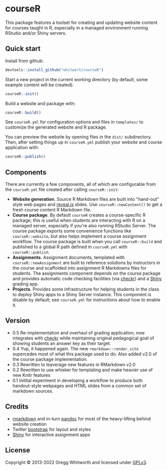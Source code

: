 # courseR

This package features a toolset for creating and updating website content for courses taught in R, especially in a managed environment running RStudio and/or Shiny servers.

## Quick start

Install from github:

```r
devtools::install_github("whitwort/courseR")
```

Start a new project in the current working directory (by default, some example content will be created):

```r
courseR::init()
```

Build a website and package with:

```r
courseR::build()
```

See `courseR.yml` for configuration options and files in `templates/` to customize the generated website and R package.

You can preview the website by opening files in the `dist/` subdirectory.  Then, after setting things up in `courseR.yml` publish your website and course application with:

```r
courseR::publish()
```

## Components

There are currently a few components, all of which are configurable from the `courseR.yml` file created after calling `courseR::init`:

* **Website generation**.  Source R Markdown files are built into "hand-out" style web pages and [reveal.js](https://github.com/hakimel/reveal.js/) slides.  Use `courseR::newContent()` to get a fresh course content R Markdown file.
* **Course package**.   By default `courseR` creates a course-specific R package; this is useful when students are interacting with R on a managed server, especially if you're also running RStudio Server.  The course package exports some convenience functions like `courseR::website`, but also helps implement a course assignment workflow.  The course package is built when you call `courseR::build` and published to a global R path defined in `courseR.yml` with `courseR::publish`.
* **Assignments**. Assignment documents, templated with `courseR::newAssignment` are built to reference solutions by instructors in the course and scaffolded into assignment R Markdowns files for students.  The assignments component depends on the course package and provides automatic code checking facilities (via [checkr](https://github.com/dtkaplan/checkr)) and a [Shiny](https://shiny.rstudio.com/) grading app.
* **Projects**. Provides some infrastructure for helping students in the class to deploy Shiny apps to a Shiny Server instance. This component is disable by default; see `courseR.yml` for instructions about how to enable it.

## Version

* 0.5  Re-implementation and overhaul of grading application; now integrates with [checkr](https://github.com/dtkaplan/checkr) while maintaining original pedagogical goal of showing students an answer key as their target.
* 0.4  Yup, it happened again.  The new `rmarkdown::render_site` supercedes most of what this package used to do.  Also added v2.0 of the course package implementation.
* 0.3  Rewritten to leaverage new features in RMarkdown v2.0
* 0.2  Rewritten to use whisker for templating and make heavier use of new Knitr features
* 0.1  Initital experiment in developing a workflow to produce both handout-style webpages and HTML slides from a common set of markdown sources.

## Credits

* [rmarkdown](http://rmarkdown.rstudio.com/) and in-turn [pandoc](http://pandoc.org/) for most of the heavy-lifting behind website creation
* Twitter [bootstrap](http://getbootstrap.com/) for layout and styles
* [Shiny](https://shiny.rstudio.com/) for interactive assignment apps

## License

Copyright © 2013-2022 Gregg Whitworth and licensed under [GPLv3](http://www.gnu.org/licenses/gpl-3.0.html).


